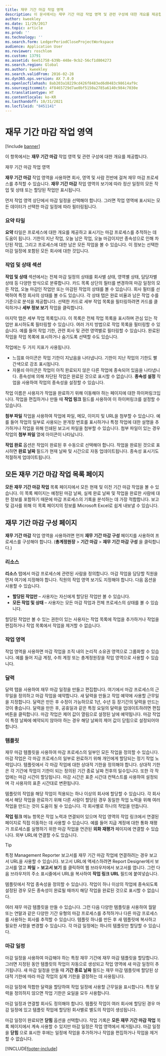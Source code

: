 ```yaml
---
title: 재무 기간 마감 작업 영역
description: 이 문서에서는 재무 기간 마감 작업 영역 및 관련 구성에 대한 개요를 제공합니다.
author: kweekley
ms.date: 11/29/2017
ms.topic: article
ms.prod: ''
ms.technology: ''
ms.search.form: LedgerPeriodCloseProjectWorkspace
audience: Application User
ms.reviewer: roschlom
ms.custom: 13791
ms.assetid: 6ee51758-639b-448e-9cb2-56cf1d804273
ms.search.region: Global
ms.author: kweekley
ms.search.validFrom: 2016-02-28
ms.dyn365.ops.version: AX 7.0.0
ms.openlocfilehash: 8ab203a18229cd426f8483ed6d0483c98614af9c
ms.sourcegitcommit: 4f8465729d7ae0bf5150a2785a6140c984c7030e
ms.translationtype: HT
ms.contentlocale: ko-KR
ms.lasthandoff: 10/31/2021
ms.locfileid: "8451141"
---
```

# <a name="financial-period-close-workspace"></a>재무 기간 마감 작업 영역

[!include [banner](../includes/banner.md)]

이 항목에서는 **재무 기간 마감** 작업 영역 및 관련 구성에 대한 개요를 제공합니다.

재무 기간 마감 작업 영역

**재무 기간 마감** 작업 영역을 사용하면 회사, 영역 및 사람 전반에 걸쳐 재무 마감 프로세스를 추적할 수 있습니다. **재무 기간 마감** 작업 영역의 보기에 따라 정산 일정의 모든 작업 및 상태 또는 할당된 작업만 표시됩니다. 

먼저 작업 영역 상단에서 마감 일정을 선택해야 합니다. 그러면 작업 영역에 표시되는 모든 데이터가 선택한 마감 일정에 따라 필터링됩니다.

### <a name="summary-tiles"></a>요약 타일

**요약** 타일은 프로세스에 대한 개요를 제공하고 표시기는 마감 프로세스를 추적하는 데 도움이 됩니다. 기한이 지난 작업, 오늘 남은 작업, 오늘 마감이지만 종속성으로 인해 차단된 작업, 그리고 프로세스에 대한 남은 모든 작업을 볼 수 있습니다. 이 정보는 선택한 마감 일정에 포함된 모든 회사에 대한 것입니다.

### <a name="tasks-and-status-section"></a>작업 및 상태 섹션

**작업 및 상태** 섹션에서는 전체 마감 일정의 상태를 회사별 상태, 영역별 상태, 담당자별 상태 등 다양한 방식으로 분류합니다. 카드 목록 상단의 필터를 변경하여 마감 일정의 모든 작업, 오늘 마감인 작업만 또는 마감된 작업의 상태를 볼 수 있습니다. 회사 필터를 선택하여 특정 회사의 상태를 볼 수도 있습니다. 각 상태 탭은 완료 비율과 남은 작업 수를 기준으로 분석을 제공합니다. 선택한 카드로 세부 작업 목록을 필터링하려면 카드를 클릭하거나 **세부 정보 보기** 작업을 클릭합니다. 

마지막 탭은 세부 작업 목록입니다. 이 목록은 전체 작업 목록을 표시하며 관심 있는 작업만 표시하도록 필터링할 수 있습니다. 여러 가지 방법으로 작업 목록을 필터링할 수 있습니다. 예를 들어 작업 기한, 관련 회사 및 관련 영역별로 필터링할 수 있습니다. 완료된 작업을 작업 목록에 표시하거나 숨기도록 선택할 수도 있습니다. 

작업에는 두 가지 지표가 사용됩니다.

-   느낌표 아이콘은 작업 기한이 지났음을 나타냅니다. 기한이 지난 작업의 기한도 빨간색으로 강조 표시됩니다.
-   자물쇠 아이콘은 작업이 아직 완료되지 않은 다른 작업에 종속되어 있음을 나타냅니다. 종속성에 의해 차단된 작업은 완료된 것으로 표시할 수 없습니다. **종속성 설정** 작업을 사용하여 작업의 종속성을 설정할 수 있습니다.

작업 이름은 사용자가 작업을 완료하기 위해 이동해야 하는 페이지에 대한 하이퍼링크입니다. 작업을 편집하거나 만들 때 **작업 링크** 필드를 사용하여 이 하이퍼링크를 설정할 수 있습니다. 

**첨부 파일** 작업을 사용하여 작업에 파일, 메모, 이미지 및 URL을 첨부할 수 있습니다. 예를 들어 작업의 일부로 사용되는 분개장 번호를 표시하거나 특정 작업에 대한 설명을 추가하거나 작업을 위해 인쇄된 보고서 파일을 첨부할 수 있습니다. 첨부 파일이 있는 경우 작업의 **첨부 파일** 열에 아이콘이 나타납니다. 

**작업 완료** 옵션은 작업이 완료된 후 수동으로 선택해야 합니다. 작업을 완료된 것으로 표시하면 **완료 날짜** 필드가 현재 날짜 및 시간으로 자동 업데이트됩니다. 종속성 표시기도 적절하게 업데이트됩니다.

## <a name="all-financial-period-close-tasks-list-page"></a>모든 재무 기간 마감 작업 목록 페이지
**모든 재무 기간 마감 작업** 목록 페이지에서 모든 현재 및 이전 기간 마감 작업을 볼 수 있습니다. 이 목록 페이지는 예정된 마감 날짜, 실제 완료 날짜 및 작업을 완료한 사람에 대한 정보를 포함하기 때문에 마감 프로세스의 기록을 분석하는 데 가장 적합합니다. 보고 및 감사를 위해 이 목록 페이지의 정보를 Microsoft Excel로 쉽게 내보낼 수 있습니다.

## <a name="financial-period-close-configuration-page"></a>재무 기간 마감 구성 페이지
**재무 기간 마감** 작업 영역을 사용하려면 먼저 **재무 기간 마감 구성** 페이지를 사용하여 프로세스를 구성해야 합니다. (**총계정원장** &gt; **기간 마감** &gt; **재무 기간 마감 구성** 을 클릭합니다.)

### <a name="resources"></a>리소스

**리소스** 탭에서 마감 프로세스에 관련된 사람을 정의합니다. 마감 작업을 담당할 직원을 먼저 여기에 지정해야 합니다. 직원의 작업 영역 보기도 지정해야 합니다. 다음 옵션을 사용할 수 있습니다.

-   **할당된 작업만** – 사용자는 자신에게 할당된 작업만 볼 수 있습니다.
-   **모든 작업 및 상태** – 사용자는 모든 마감 작업과 전체 프로세스의 상태를 볼 수 있습니다.

할당된 작업만 볼 수 있는 권한이 있는 사용자는 작업 목록에 작업을 추가하거나 작업을 편집하거나 작업 목록에서 작업을 제거할 수 없습니다.

### <a name="task-areas"></a>작업 영역

작업 영역을 사용하면 마감 작업을 조직 내의 논리적 소유권 영역으로 그룹화할 수 있습니다. 예를 들어 지급 계정, 수취 계정 또는 총계정원장을 작업 영역으로 사용할 수 있습니다.

### <a name="calendars"></a>달력

달력 탭을 사용하여 재무 마감 일정을 만들고 편집합니다. 여기에서 마감 프로세스의 근무일을 정의하고 마감 작업을 예약합니다.  새 달력을 만들고 작업 예약에 사용할 근무일을 지정합니다.  달력은 만든 후 수정이 가능하므로 1년, 수년 등 장기간의 달력을 만드는 것이 좋습니다.  달력을 만든 후, 공휴일과 같은 특정 요일의 달력을 업데이트하려면 편집 버튼을 클릭합니다.  마감 작업은 제어 값이 열림으로 설정된 날에 예약됩니다.  마감 작업이 특정 날짜에 예약되지 않아야 하는 경우 해당 날짜의 제어 값이 닫힘으로 설정되어야 합니다.

### <a name="templates"></a>템플릿

재무 마감 템플릿을 사용하여 마감 프로세스의 일부인 모든 작업을 정의할 수 있습니다. 마감 작업은 각 마감 프로세스의 일부로 완료하기 위해 개인에게 할당되는 정기 작업 노력입니다. 템플릿에서 각 마감 작업에 대한 상대적 기한을 정의해야 합니다. 상대적 기한은 각 기간에 작업이 기한이 되는 정의된 기간 종료 날짜 전후의 일수입니다. 또한 각 작업에는 마감 시간이 할당됩니다. 마감 시간은 표준 시간대 컨텍스트를 사용하여 설정되며 각 사용자의 표준 시간대로 변환됩니다. 

템플릿의 작업을 해당 작업이 적용되는 하나 이상의 회사에 할당할 수 있습니다. 각 회사에서 해당 작업을 완료하기 위해 다른 사람이 할당된 경우 동일한 작업 노력을 위해 여러 작업을 만드는 것이 도움이 될 수 있습니다. 각 회사별로 하나의 작업을 만듭니다. 

**작업 링크** 메뉴 항목은 작업 노력과 연결되어 있으며 작업 영역의 작업 링크에서 연결된 페이지로 직접 이동하는 데 사용할 수 있습니다. 예를 들어 지급 계정에 대한 통화 재평가 프로세스를 실행하기 위한 마감 작업을 연관된 **외화 재평가** 페이지에 연결할 수 있습니다. 외부 URL에 연결할 수도 있습니다. 

> [!TIP]
> 특정 Management Reporter 보고서를 재무 기간 마감 작업에 연결하려는 경우 보고서 URL을 사용할 수 있습니다. 보고서 URL에 액세스하려면 Report Designer에서 보고서를 열고 **파일** &gt; **보고서 보기** 를 클릭하여 웹 브라우저에서 보고서를 엽니다. 그런 다음 브라우저의 주소 표시줄에서 URL을 복사하여 **작업 링크** **URL** 필드에 붙여넣습니다. 

템플릿에서 작업 종속성을 정의할 수 있습니다. 작업이 하나 이상의 작업에 종속되도록 설정된 경우 모든 종속성이 완료될 때까지 해당 작업을 완료된 것으로 표시할 수 없습니다. 

여러 재무 마감 템플릿을 만들 수 있습니다. 그런 다음 다양한 템플릿을 사용하여 월말 또는 연말과 같은 다양한 기간 유형의 마감 프로세스를 추적하거나 다른 마감 프로세스를 사용하는 회사를 추적할 수 있습니다. 템플릿 하나를 만든 후 새 템플릿에 복사하고 필요한 사항을 변경할 수 있습니다. 각 마감 일정에는 하나의 템플릿만 할당할 수 있습니다.

### <a name="closing-schedules"></a>마감 일정

마감 일정을 사용하여 마감해야 하는 특정 재무 기간에 재무 마감 템플릿을 할당합니다. 그러면 지정된 동안 템플릿의 작업이 자동으로 생성되고 작업 영역에 새 마감 일정이 추가됩니다. 새 마감 일정을 만들 때 **기간 종료 날짜** 필드는 재무 마감 템플릿에 할당된 상대적 기한에 따라 마감 작업의 실제 기한을 결정하는 데 사용됩니다. 

마감 일정에 적합한 달력을 할당하여 작업 일정에 사용할 근무일을 표시합니다. 특정 달력을 정의하지 않으면 작업 기한은 요일을 모두 사용합니다. 

마감 일정과 연결할 회사도 정의해야 합니다. 템플릿 작업이 여러 회사에 할당된 경우 마감 일정에 있고 템플릿 작업에 할당된 회사별로 별도의 작업이 생성됩니다. 

마감 일정이 완료되면 **닫힘** 옵션을 선택합니다. 작업 기록은 **모든 재무 기간 마감 작업** 목록 페이지에서 계속 사용할 수 있지만 마감 일정은 작업 영역에서 제거됩니다. 마감 일정을 **닫힘** 으로 표시한 후에는 일정에 작업을 추가하거나 작업을 편집하거나 작업을 제거할 수 없습니다.





[!INCLUDE[footer-include](../../includes/footer-banner.md)]
